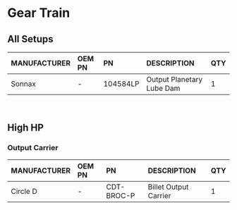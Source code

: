 # Gear Train

## All Setups
| MANUFACTURER | OEM PN | PN | DESCRIPTION | QTY |
| :- | :- | :- | :- | :- |
| Sonnax | - | 104584LP | Output Planetary Lube Dam | 1 |

&nbsp;

## High HP
### Output Carrier

| MANUFACTURER | OEM PN | PN | DESCRIPTION | QTY |
| :- | :- | :- | :- | :- |
| Circle D | - | CDT-BROC-P | Billet Output Carrier | 1 |
